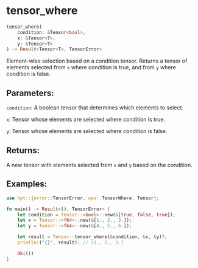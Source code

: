 # tensor_where
```rust
tensor_where(
    condition: &Tensor<bool>,
    x: &Tensor<T>,
    y: &Tensor<T>
) -> Result<Tensor<T>, TensorError>
```
Element-wise selection based on a condition tensor. Returns a tensor of elements selected from `x` where condition is true, and from `y` where condition is false.

## Parameters:
`condition`: A boolean tensor that determines which elements to select.

`x`: Tensor whose elements are selected where condition is true.

`y`: Tensor whose elements are selected where condition is false.

## Returns:
A new tensor with elements selected from `x` and `y` based on the condition.

## Examples:
```rust
use hpt::{error::TensorError, ops::TensorWhere, Tensor};

fn main() -> Result<(), TensorError> {
    let condition = Tensor::<bool>::new(&[true, false, true]);
    let x = Tensor::<f64>::new(&[1., 2., 3.]);
    let y = Tensor::<f64>::new(&[4., 5., 6.]);

    let result = Tensor::tensor_where(&condition, &x, &y)?;
    println!("{}", result); // [1., 5., 3.]

    Ok(())
}
```